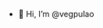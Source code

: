 - 👋 Hi, I’m @vegpulao

<!---
vegpulao/vegpulao is a ✨ special ✨ repository because its `README.md` (this file) appears on your GitHub profile.
You can click the Preview link to take a look at your changes.
--->
